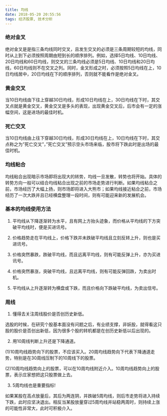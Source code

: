 ```yaml
---
title: 均线
date: 2018-05-20 20:55:56
tags: 经济股票, 技术分析
---
```


### 绝对金叉

绝对金叉是是指三条均线同时交叉，且发生交叉的必须是三条周期较短的均线，同时从上到下必须按照周期由短到长的顺序排列。例如，选择5日均线、10日均线、20日均线和60日均线，则交叉的三条均线必须是5日均线、10日均线和20日均线，60日均线则不在交叉之列。同时，金叉形成之时，必须按照5日均线在上，10日均线居中，20日均线在下的顺序排列，否则就不能看作是绝对金叉。

### 黄金交叉
当10日均线由下往上穿越30日均线，形成10日均线在上，30日均线在下时，其交叉点就是黄金交叉，黄金交叉是多头的表现，出现黄金交叉后，后市会有一定的涨幅空间，这是进场的最佳时机。


### 死亡交叉
当10日均线由上往下穿越30日均线，形成30日均线在上，10日均线在下时，其交点称之为”死亡交叉”，”死亡交叉”预示空头市场来临，股市将下跌此时是出场的最佳时机。


### 均线粘合
均线粘合出现暗示市场即将出现大的转势，均线一旦发散，转势也将开始。具体的转势方向一般可以结合均线粘合出现之前的市场走势进行判断。如果均线粘合之前，市场经历了大幅上扬，则市场即将进入大熊市；如果均线接近粘合之前，市场经历了一次大跌并且已经横盘整理一段时间，则有可能迎来新的发展机会。


### 基本的均线使用方法

1. 平均线从下降逐渐转为水平，且有网上方抬头迹象，而价格从平均线的下方突破平均线时，便是买进讯号。

2. 价格趋势走在平均线上，价格下跌并未跌破平均线且立刻反转上升，则也是买进讯号。

3. 价格突然暴跌，跌破平均线，而且远离平均线，则有可能反弹上升，亦为买进讯号。

4. 价格突然暴涨，突破平均线，且远离平均线，则有可能反弹回跌，为卖出时机。

5. 平均线从上升逐渐转为横盘或下跌，而且价格向下跌破平均线，为卖出信号。


### 周线

1. 懂得去关注周线股价是否创历史新低。

选股的时候，在研究个股基本面没有问题之后，有业绩支撑，非妖股，就得看这只股的股价是否创出新低，因为很多个股的转机都是在创历史新低以后出现的。


2. 用10周线判断上升还是下降通道。

(1)10周均线趋势向下的股票，不应该买入。20周均线趋势向下代表下降通道走势，特别是在30周线压制下的10周线下的股票。

(2)10周均线趋势向上的股票，可以在10周均线附近介入。10周均线趋势向上的股票，表示庄家想把这只股票做上去。

3. 5周均线也是重要指标!

如果某股在高点放量后，其后为两连阴，并跌破5周均线，则后市走势将进入持续下跌，此时应坚决退出。相反当某股放量穿过5周均线并站稳两周时，则持续上涨的可能性非常大，此时可积极介入。

